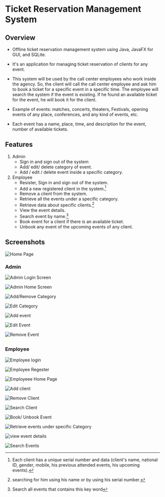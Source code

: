 # Ticket Reservation Management System
## Overview
- Offline ticket reservation management system using Java, JavaFX for GUI, and SQLite.
- It's an application for managing ticket reservation of clients for any event.

- This system will be used by the call center employees who work inside the agency. So, the
client will call the call center employee and ask him to book a ticket for a specific event in a
specific time. The employee will search the system if the event is existing. If he found an
available ticket for the event, he will book it for the client.

- Example of events: matches, concerts, theaters, Festivals, opening events of any place, conferences, 
and any kind of events, etc.

- Each event has a name, place, time, and description for the event, number of available
tickets.

## Features
1. Admin
   - Sign in and sign out of the system
   - Add/ edit/ delete category of event.
   - Add / edit / delete event inside a specific category.
3. Employee
   - Resister, Sign in and sign out of the system.
   - Add a new registered client in the system.[^1]
   - Remove a client from the system.
   - Retrieve all the events under a specific category.
   - Retrieve data about specific clients.[^2]
   - View the event details.
   - Search event by name.[^3]
   - Book event for a client if there is an available ticket.
   - Unbook any event of the upcoming events of any client.

## Screenshots
![Home Page](https://github.com/Kerolos-Noshy/Ticket-Reservation-Management-System/blob/main/screen%20shots/screen%20shots/home%20page.png)
### Admin
![Admin Login Screen](https://github.com/Kerolos-Noshy/Ticket-Reservation-Management-System/blob/main/screen%20shots/screen%20shots/Admin/login.png)

![Admin Home Screen](https://github.com/Kerolos-Noshy/Ticket-Reservation-Management-System/blob/main/screen%20shots/screen%20shots/Admin/admin%20home%20page.png) 

![Add/Remove Category](https://github.com/Kerolos-Noshy/Ticket-Reservation-Management-System/blob/main/screen%20shots/screen%20shots/Admin/add%20category.png)

![Edit Category](https://github.com/Kerolos-Noshy/Ticket-Reservation-Management-System/blob/main/screen%20shots/screen%20shots/Admin/edit%20category.png)

![Add event](https://github.com/Kerolos-Noshy/Ticket-Reservation-Management-System/blob/main/screen%20shots/screen%20shots/Admin/add%20event.png)

![Edit Event](https://github.com/Kerolos-Noshy/Ticket-Reservation-Management-System/blob/main/screen%20shots/screen%20shots/Admin/edit%20event.png)

![Remove Event](https://github.com/Kerolos-Noshy/Ticket-Reservation-Management-System/blob/main/screen%20shots/screen%20shots/Admin/remove%20event.png)

## 
### Employee
![Employee login](https://github.com/Kerolos-Noshy/Ticket-Reservation-Management-System/blob/main/screen%20shots/screen%20shots/employee/employee%20login.png)

![Employee Regester](https://github.com/Kerolos-Noshy/Ticket-Reservation-Management-System/blob/main/screen%20shots/screen%20shots/employee/employee%20register.png)

![Employeee Home Page](https://github.com/Kerolos-Noshy/Ticket-Reservation-Management-System/blob/main/screen%20shots/screen%20shots/employee/employee%20home%20page.png)

![Add client](https://github.com/Kerolos-Noshy/Ticket-Reservation-Management-System/blob/main/screen%20shots/screen%20shots/employee/add%20client.png)

![Remove Client](https://github.com/Kerolos-Noshy/Ticket-Reservation-Management-System/blob/main/screen%20shots/screen%20shots/employee/remove%20client.png)

![Search Client](https://github.com/Kerolos-Noshy/Ticket-Reservation-Management-System/blob/main/screen%20shots/screen%20shots/employee/search%20client.png)

![Book/ Unbook Event](https://github.com/Kerolos-Noshy/Ticket-Reservation-Management-System/blob/main/screen%20shots/screen%20shots/employee/book%20event.png)

![Retrieve events under specific Category](https://github.com/Kerolos-Noshy/Ticket-Reservation-Management-System/blob/main/screen%20shots/screen%20shots/employee/retrieve%20events.png)

![view event details](https://github.com/Kerolos-Noshy/Ticket-Reservation-Management-System/blob/main/screen%20shots/screen%20shots/employee/view%20event.png)

![Search Events](https://github.com/Kerolos-Noshy/Ticket-Reservation-Management-System/blob/main/screen%20shots/screen%20shots/employee/search%20event.png)

[^1]: Each client has a unique serial number and data (client's name, national ID, gender, mobile, his previous attended events, his upcoming events). 
[^2]: searching for him using his name or by using his serial number.
[^3]: Search all events that contains this key word
